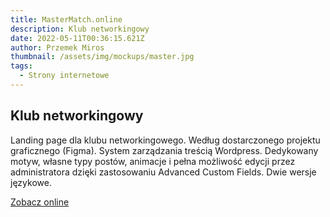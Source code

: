 ```yaml
---
title: MasterMatch.online
description: Klub networkingowy
date: 2022-05-11T00:36:15.621Z
author: Przemek Miros
thumbnail: /assets/img/mockups/master.jpg
tags:
  - Strony internetowe
---
```

## Klub networkingowy

Landing page dla klubu networkingowego. Według dostarczonego projektu graficznego (Figma). System zarządzania treścią Wordpress. Dedykowany motyw, własne typy postów, animacje i pełna możliwość edycji przez administratora dzięki zastosowaniu Advanced Custom Fields. Dwie wersje językowe.

<a href="https://mastermatch.online/" title="Zobacz online" target="_blank" class="button" rel="nofollow">Zobacz online</a>
